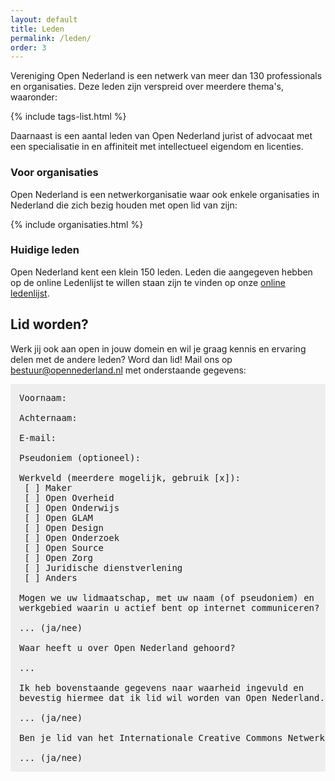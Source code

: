 ```yaml
---
layout: default
title: Leden
permalink: /leden/
order: 3
---
```

Vereniging Open Nederland is een netwerk van meer dan 130 professionals en organisaties. Deze leden zijn verspreid over meerdere thema's, waaronder:

{% include tags-list.html %}

Daarnaast is een aantal leden van Open Nederland jurist of advocaat met een specialisatie in en affiniteit met intellectueel eigendom en licenties.

### Voor organisaties

Open Nederland is een netwerkorganisatie waar ook enkele organisaties in Nederland die zich bezig houden met open lid van zijn:

{% include organisaties.html %}

### Huidige leden

Open Nederland kent een klein 150 leden. Leden die aangegeven hebben op de online Ledenlijst te willen staan zijn te vinden op onze [online ledenlijst](/leden/personen).

## Lid worden?

Werk jij ook aan open in jouw domein en wil je graag kennis en ervaring delen met de andere leden? Word dan lid! Mail ons op [bestuur@opennederland.nl](mailto:bestuur@opennederland.nl) met onderstaande gegevens:

<pre style="background: #eee; padding: 1em">
Voornaam: 

Achternaam: 

E-mail: 

Pseudoniem (optioneel): 

Werkveld (meerdere mogelijk, gebruik [x]): 
 [ ] Maker
 [ ] Open Overheid
 [ ] Open Onderwijs
 [ ] Open GLAM
 [ ] Open Design
 [ ] Open Onderzoek
 [ ] Open Source
 [ ] Open Zorg
 [ ] Juridische dienstverlening
 [ ] Anders

Mogen we uw lidmaatschap, met uw naam (of pseudoniem) en
werkgebied waarin u actief bent op internet communiceren?

... (ja/nee)

Waar heeft u over Open Nederland gehoord?

...

Ik heb bovenstaande gegevens naar waarheid ingevuld en
bevestig hiermee dat ik lid wil worden van Open Nederland.

... (ja/nee)

Ben je lid van het Internationale Creative Commons Netwerk:

... (ja/nee)
</pre>
